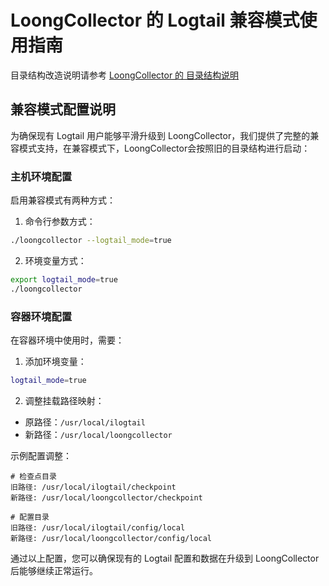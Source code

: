 # LoongCollector 的 Logtail 兼容模式使用指南

目录结构改造说明请参考 [LoongCollector 的 目录结构说明](loongcollector-dir.md)

## 兼容模式配置说明

为确保现有 Logtail 用户能够平滑升级到 LoongCollector，我们提供了完整的兼容模式支持，在兼容模式下，LoongCollector会按照旧的目录结构进行启动：

### 主机环境配置

启用兼容模式有两种方式：

1. 命令行参数方式：

```bash
./loongcollector --logtail_mode=true
```

2. 环境变量方式：

```bash
export logtail_mode=true
./loongcollector
```

### 容器环境配置

在容器环境中使用时，需要：

1. 添加环境变量：

```bash
logtail_mode=true
```

2. 调整挂载路径映射：

- 原路径：`/usr/local/ilogtail`
- 新路径：`/usr/local/loongcollector`

示例配置调整：

```plaintext
# 检查点目录
旧路径: /usr/local/ilogtail/checkpoint
新路径: /usr/local/loongcollector/checkpoint

# 配置目录
旧路径: /usr/local/ilogtail/config/local
新路径: /usr/local/loongcollector/config/local
```

通过以上配置，您可以确保现有的 Logtail 配置和数据在升级到 LoongCollector 后能够继续正常运行。
